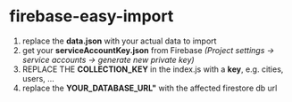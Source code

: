 # firebase-easy-import

1. replace the **data.json** with your actual data to import
2. get your **serviceAccountKey.json** from Firebase *(Project settings -> service accounts -> generate new private key)*
3. REPLACE THE **COLLECTION_KEY** in the index.js with a **key**, e.g. cities, users, ...
4. replace the **YOUR_DATABASE_URL"** with the affected firestore db url